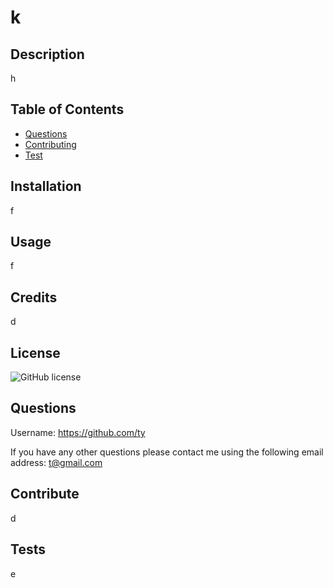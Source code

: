 # k

## Description

h

## Table of Contents

* [Questions](#questions)
* [Contributing](#contribute)
* [Test](#test)


## Installation

f

## Usage

f

## Credits

d

## License

![GitHub license](https://img.shields.io/badge/License-MIT-blue.svg)

## Questions 

Username: https://github.com/ty 


If you have any other questions please contact me using the following email address: t@gmail.com

## Contribute

d

## Tests
e